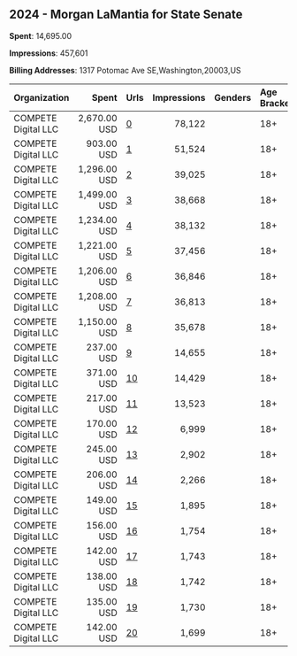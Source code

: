 ## 2024 - Morgan LaMantia for State Senate 
**Spent**: 14,695.00

**Impressions**: 457,601

**Billing Addresses**: 1317 Potomac Ave SE,Washington,20003,US

|Organization|Spent|Urls|Impressions|Genders|Age Brackets|Country Codes|
|:---|---:|:---|---:|:---|:---|:---|
|COMPETE Digital LLC|2,670.00 USD|[0](https://www.snap.com/political-ads/asset/724557325be82460ee878dbf4125d14b30b139fbd779a5d225b32032f0a62bd5?mediaType=mp4)|78,122||18+|united states|
|COMPETE Digital LLC|903.00 USD|[1](https://www.snap.com/political-ads/asset/c416e47fd39a05a11e8695b5d6006420d955766d454c8c7425f01f5d9e98e1f2?mediaType=mp4)|51,524||18+|united states|
|COMPETE Digital LLC|1,296.00 USD|[2](https://www.snap.com/political-ads/asset/ae4e939fc60de4ddd04d503a77e1a9ee5e656e1642010d8d7e550565e82b985b?mediaType=mp4)|39,025||18+|united states|
|COMPETE Digital LLC|1,499.00 USD|[3](https://www.snap.com/political-ads/asset/61f319447a5dfc61411de53227776b97d950a373129d958735dde7452ce41e5a?mediaType=mp4)|38,668||18+|united states|
|COMPETE Digital LLC|1,234.00 USD|[4](https://www.snap.com/political-ads/asset/373dd67ca58a230f82fb8329fdf1c4dae336f4dfa6f5f832f0543e973984224f?mediaType=mp4)|38,132||18+|united states|
|COMPETE Digital LLC|1,221.00 USD|[5](https://www.snap.com/political-ads/asset/ac697afc293a5508606fdd233880ba393c026fd3f82c83050a9c2064f3e68938?mediaType=mp4)|37,456||18+|united states|
|COMPETE Digital LLC|1,206.00 USD|[6](https://www.snap.com/political-ads/asset/08d2493613627702f7912298f7ea4da571884457db5c4c6a3974bb2413a4a77e?mediaType=mp4)|36,846||18+|united states|
|COMPETE Digital LLC|1,208.00 USD|[7](https://www.snap.com/political-ads/asset/6245e2667d50d9af5b9ec59ed276e6b7d4befea557d626732b69a5284eaee968?mediaType=mp4)|36,813||18+|united states|
|COMPETE Digital LLC|1,150.00 USD|[8](https://www.snap.com/political-ads/asset/f25b71b2f1723508bb8868f1a3ace9eeacb1e110c6699b4cd80748b9ee6aeb27?mediaType=mp4)|35,678||18+|united states|
|COMPETE Digital LLC|237.00 USD|[9](https://www.snap.com/political-ads/asset/a16fc0ce896870ea5650b2adf7bfa604693f3f3a99152b96d52a450e2cb0bba0?mediaType=mp4)|14,655||18+|united states|
|COMPETE Digital LLC|371.00 USD|[10](https://www.snap.com/political-ads/asset/8066007c939290eb7cf25fc8d396a2b721abeb086ff3dc34eab090d0961f7b64?mediaType=mp4)|14,429||18+|united states|
|COMPETE Digital LLC|217.00 USD|[11](https://www.snap.com/political-ads/asset/ad34ea288869b55b3338c0ba4b2e8cd9e8dc536b5b636647904901d9f8ca5c7c?mediaType=mp4)|13,523||18+|united states|
|COMPETE Digital LLC|170.00 USD|[12](https://www.snap.com/political-ads/asset/e9f2bfad13d7858fd36689410bf18d1461778546e8a5423df8b32ea5e4f5c55d?mediaType=mp4)|6,999||18+|united states|
|COMPETE Digital LLC|245.00 USD|[13](https://www.snap.com/political-ads/asset/0e03b6876746ff34763faa6298b36f89d16c3fbede47fe53c485d2c59b068b57?mediaType=mp4)|2,902||18+|united states|
|COMPETE Digital LLC|206.00 USD|[14](https://www.snap.com/political-ads/asset/5a96a9a56fa5e8764cf65911c3a22c99d486233c896a31d797f339e815b4eb0e?mediaType=mp4)|2,266||18+|united states|
|COMPETE Digital LLC|149.00 USD|[15](https://www.snap.com/political-ads/asset/e7325b2d30a1fd70503fb04427a0c0b447c159f6bfea1df3b4ebfbbed0bb3a55?mediaType=mp4)|1,895||18+|united states|
|COMPETE Digital LLC|156.00 USD|[16](https://www.snap.com/political-ads/asset/a906dcef181fa9c83fb5291eaceebba9a456a899c16970d4a56223fe10e5fe83?mediaType=mp4)|1,754||18+|united states|
|COMPETE Digital LLC|142.00 USD|[17](https://www.snap.com/political-ads/asset/74a0e466b1298aee666866e56492d5505ca2831c69d5a857ea170f5459a42481?mediaType=mp4)|1,743||18+|united states|
|COMPETE Digital LLC|138.00 USD|[18](https://www.snap.com/political-ads/asset/1d2f8e7c9630a8cb29089414721d7a0bfbd6bbdfcd5aae7cead3ef5e2792163b?mediaType=mp4)|1,742||18+|united states|
|COMPETE Digital LLC|135.00 USD|[19](https://www.snap.com/political-ads/asset/a45dfaa9eb5e56cf25c5688397eab12623a1c9c2d28462e677dd694635d0609d?mediaType=mp4)|1,730||18+|united states|
|COMPETE Digital LLC|142.00 USD|[20](https://www.snap.com/political-ads/asset/4acef91c32687493194aa9d430193f6db7deecf6e165227f796cfda02cbea0f9?mediaType=mp4)|1,699||18+|united states|

